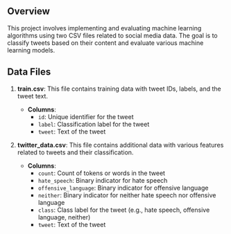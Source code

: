 ## Overview

This project involves implementing and evaluating machine learning algorithms using two CSV files related to social media data. The goal is to classify tweets based on their content and evaluate various machine learning models.

## Data Files

1. **train.csv**: This file contains training data with tweet IDs, labels, and the tweet text.
   - **Columns**:
     - `id`: Unique identifier for the tweet
     - `label`: Classification label for the tweet
     - `tweet`: Text of the tweet

2. **twitter_data.csv**: This file contains additional data with various features related to tweets and their classification.
   - **Columns**:
     - `count`: Count of tokens or words in the tweet
     - `hate_speech`: Binary indicator for hate speech
     - `offensive_language`: Binary indicator for offensive language
     - `neither`: Binary indicator for neither hate speech nor offensive language
     - `class`: Class label for the tweet (e.g., hate speech, offensive language, neither)
     - `tweet`: Text of the tweet

